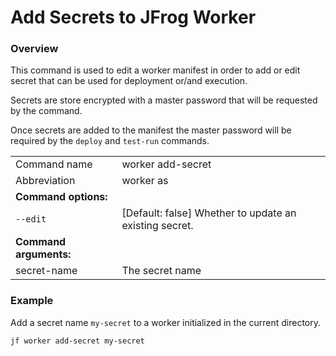# Add Secrets to JFrog Worker

### Overview

This command is used to edit a worker manifest in order to add or edit secret that can be used for deployment or/and execution.

Secrets are store encrypted with a master password that will be requested by the command.

Once secrets are added to the manifest the master password will be required by the `deploy` and `test-run` commands.

|                        |                                                         |
| ---------------------- | ------------------------------------------------------- |
| Command name           | worker add-secret                                       |
| Abbreviation           | worker as                                               |
| **Command options:**   |                                                         |
| `--edit`               | \[Default: false] Whether to update an existing secret. |
| **Command arguments:** |                                                         |
| secret-name            | The secret name                                         |

### Example

Add a secret name `my-secret` to a worker initialized in the current directory.

```
jf worker add-secret my-secret
```

